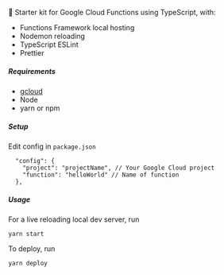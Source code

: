 🔖 Starter kit for Google Cloud Functions using TypeScript, with:

* Functions Framework local hosting
* Nodemon reloading
* TypeScript ESLint
* Prettier

##### Requirements

* [gcloud](https://cloud.google.com/functions/docs/quickstart)
* Node
* yarn or npm

##### Setup

Edit config in `package.json`
```
  "config": {
    "project": "projectName", // Your Google Cloud project
    "function": "helloWorld" // Name of function
  },
```

##### Usage

For a live reloading local dev server, run

```
yarn start
```

To deploy, run

```
yarn deploy
```

